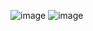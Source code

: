 ![image](https://user-images.githubusercontent.com/84061081/119977712-bb951580-bff3-11eb-80e0-ef1184728e5e.png)
![image](https://user-images.githubusercontent.com/84061081/119977803-cfd91280-bff3-11eb-9022-e9f3427c7645.png)

